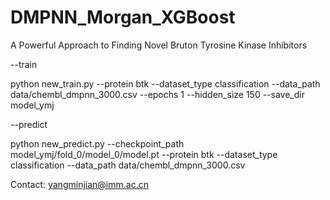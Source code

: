 # DMPNN_Morgan_XGBoost
A Powerful Approach to  Finding Novel Bruton Tyrosine Kinase Inhibitors

--train

python new_train.py --protein btk --dataset_type classification --data_path data/chembl_dmpnn_3000.csv --epochs 1 --hidden_size 150 --save_dir model_ymj 

--predict

python new_predict.py --checkpoint_path model_ymj/fold_0/model_0/model.pt --protein btk --dataset_type classification --data_path data/chembl_dmpnn_3000.csv 


Contact: yangminjian@imm.ac.cn
